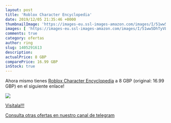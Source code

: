 ```yaml
---
layout: post
title: 'Roblox Character Encyclopedia'
date: 2019/12/05 21:35:46 +0000
thumbnailImage: 'https://images-eu.ssl-images-amazon.com/images/I/51ww5DhTyVL._SL200_.jpg'
images: [ 'https://images-eu.ssl-images-amazon.com/images/I/51ww5DhTyVL._SL200_.jpg' ]
comments: true
category: ofertas
author: ring
slug: 1405291613
description:
actualPrice: 8 GBP
comparePrice: 16.99 GBP
inStock: true
---
```


Ahora mismo tienes [Roblox Character Encyclopedia](https://www.amazon.com/dp/1405291613/?tag=redken08-20) a 8 GBP (original: 16.99 GBP) en el siguiente enlace!

[![](https://images-eu.ssl-images-amazon.com/images/I/51ww5DhTyVL._SL200_.jpg)](https://www.amazon.com/dp/1405291613/?tag=redken08-20)

[Visítala!!!](https://www.amazon.com/dp/1405291613/?tag=redken08-20)

[Consulta otras ofertas en nuestro canal de telegram](https://t.me/s/ofertas25)
